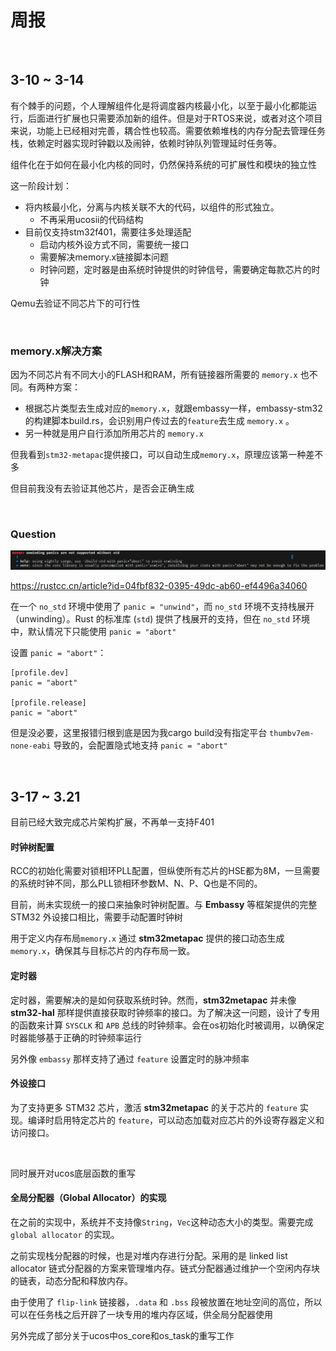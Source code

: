 # 周报

​	

## 3-10 ~ 3-14

有个棘手的问题，个人理解组件化是将调度器内核最小化，以至于最小化都能运行，后面进行扩展也只需要添加新的组件。但是对于RTOS来说，或者对这个项目来说，功能上已经相对完善，耦合性也较高。需要依赖堆栈的内存分配去管理任务栈，依赖定时器实现时钟戳以及闹钟，依赖时钟队列管理延时任务等。

组件化在于如何在最小化内核的同时，仍然保持系统的可扩展性和模块的独立性

这一阶段计划：

- 将内核最小化，分离与内核关联不大的代码，以组件的形式独立。
  - 不再采用ucosii的代码结构
- 目前仅支持stm32f401，需要往多处理适配
  - 启动内核外设方式不同，需要统一接口
  - 需要解决memory.x链接脚本问题
  - 时钟问题，定时器是由系统时钟提供的时钟信号，需要确定每款芯片的时钟



Qemu去验证不同芯片下的可行性

​	

### memory.x解决方案

因为不同芯片有不同大小的FLASH和RAM，所有链接器所需要的 `memory.x` 也不同。有两种方案：

- 根据芯片类型去生成对应的`memory.x`，就跟embassy一样，embassy-stm32的构建脚本build.rs，会识别用户传过去的`feature`去生成 `memory.x` 。
- 另一种就是用户自行添加所用芯片的 `memory.x` 

但我看到`stm32-metapac`提供接口，可以自动生成`memory.x`，原理应该第一种差不多

但目前我没有去验证其他芯片，是否会正确生成

​	

### Question

![image-20250313162051984](./graph/image-20250313162051984.png)

https://rustcc.cn/article?id=04fbf832-0395-49dc-ab60-ef4496a34060

在一个 `no_std` 环境中使用了 `panic = "unwind"`，而 `no_std` 环境不支持栈展开（unwinding）。Rust 的标准库 (`std`) 提供了栈展开的支持，但在 `no_std` 环境中，默认情况下只能使用 `panic = "abort"`

设置 `panic = "abort"`：

```
[profile.dev]
panic = "abort"

[profile.release]
panic = "abort"
```

但是没必要，这里报错归根到底是因为我cargo build没有指定平台 `thumbv7em-none-eabi` 导致的，会配置隐式地支持 `panic = "abort"`

	
​	

## 3-17 ~ 3.21

目前已经大致完成芯片架构扩展，不再单一支持F401

#### 时钟树配置

RCC的初始化需要对锁相环PLL配置，但纵使所有芯片的HSE都为8M，一旦需要的系统时钟不同，那么PLL锁相环参数M、N、P、Q也是不同的。

目前，尚未实现统一的接口来抽象时钟树配置。与 **Embassy** 等框架提供的完整 STM32 外设接口相比，需要手动配置时钟树

用于定义内存布局`memory.x` 通过 **stm32metapac** 提供的接口动态生成 `memory.x`，确保其与目标芯片的内存布局一致。

#### 定时器

定时器，需要解决的是如何获取系统时钟。然而，**stm32metapac** 并未像 **stm32-hal** 那样提供直接获取时钟频率的接口。为了解决这一问题，设计了专用的函数来计算 `SYSCLK` 和 `APB` 总线的时钟频率。会在os初始化时被调用，以确保定时器能够基于正确的时钟频率运行

另外像 `embassy` 那样支持了通过 `feature` 设置定时的脉冲频率

#### 外设接口

为了支持更多 STM32 芯片，激活 **stm32metapac** 的关于芯片的 `feature` 实现。编译时启用特定芯片的 `feature`，可以动态加载对应芯片的外设寄存器定义和访问接口。

​	

同时展开对ucos底层函数的重写

#### 全局分配器（Global Allocator）的实现

在之前的实现中，系统并不支持像`String`，`Vec`这种动态大小的类型。需要完成 `global allocator` 的实现。

之前实现栈分配器的时候，也是对堆内存进行分配。采用的是 linked list allocator 链式分配器的方案来管理堆内存。链式分配器通过维护一个空闲内存块的链表，动态分配和释放内存。

由于使用了 `flip-link` 链接器，`.data` 和 `.bss` 段被放置在地址空间的高位，所以可以在任务栈之后开辟了一块专用的堆内存区域，供全局分配器使用



另外完成了部分关于ucos中os_core和os_task的重写工作

